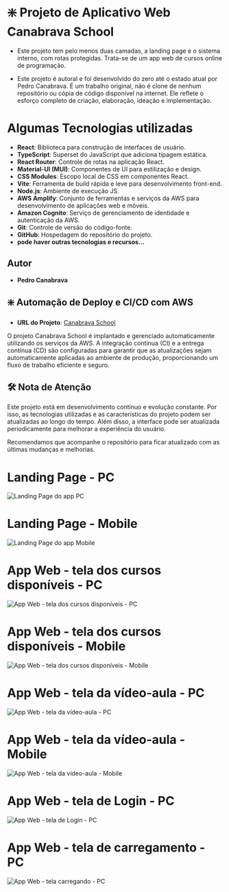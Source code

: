# ❇️ Projeto de Aplicativo Web Canabrava School
- Este projeto tem pelo menos duas camadas, a landing page e o sistema interno, com rotas protegidas. Trata-se de um app web de cursos online de programação.

- Este projeto é autoral e foi desenvolvido do zero até o estado atual por Pedro Canabrava. É um trabalho original, não é clone de nenhum repositório ou cópia de código disponível na internet. Ele reflete o esforço completo de criação, elaboração, ideação e implementação.
  
# Algumas Tecnologias utilizadas

- **React**: Biblioteca para construção de interfaces de usuário.
- **TypeScript**: Superset do JavaScript que adiciona tipagem estática.
- **React Router**: Controle de rotas na aplicação React.
- **Material-UI (MUI)**: Componentes de UI para estilização e design.
- **CSS Modules**: Escopo local de CSS em componentes React.
- **Vite**: Ferramenta de build rápida e leve para desenvolvimento front-end.
- **Node.js**: Ambiente de execução JS.
- **AWS Amplify**: Conjunto de ferramentas e serviços da AWS para desenvolvimento de aplicações web e móveis.
- **Amazon Cognito**: Serviço de gerenciamento de identidade e autenticação da AWS.
- **Git**: Controle de versão do código-fonte.
- **GitHub**: Hospedagem do repositório do projeto.
- **pode haver outras tecnologias e recursos...**



## Autor
- **Pedro Canabrava**

## ❇️ Automação de Deploy e CI/CD com AWS
- **URL do Projeto**: [Canabrava School](https://canabravaschool.com.br/)

O projeto Canabrava School é implantado e gerenciado automaticamente utilizando os serviços da AWS. A integração contínua (CI) e a entrega contínua (CD) são configuradas para garantir que as atualizações sejam automaticamente aplicadas ao ambiente de produção, proporcionando um fluxo de trabalho eficiente e seguro.

## 🛠️ Nota de Atenção

Este projeto está em desenvolvimento contínuo e evolução constante. Por isso, as tecnologias utilizadas e as características do projeto podem ser atualizadas ao longo do tempo. Além disso, a interface pode ser atualizada periodicamente para melhorar a experiência do usuário.

Recomendamos que acompanhe o repositório para ficar atualizado com as últimas mudanças e melhorias.


# Landing Page - PC
![Landing Page do app PC](/images/screencapture-desktop-canabravaschool-br-2024-08-21-12_55_29.png)

# Landing Page - Mobile
![Landing Page do app Mobile](/images/screencapture-mobile-2024-08-21-13_06_23.png)

# App Web - tela dos cursos disponíveis - PC
![App Web - tela dos cursos disponíveis - PC](/images/screencapture-app-course-2024-08-21-13_01_54.png)

# App Web - tela dos cursos disponíveis - Mobile
![App Web - tela dos cursos disponíveis - Mobile](/images/screencapture-mobile-course-2024-08-21-13_04_38.png)

# App Web - tela da vídeo-aula - PC
![App Web - tela da vídeo-aula - PC](/images/screencapture-course-course1-nocoes-de-web-e-html-2024-08-21-13_02_48.png)

# App Web - tela da vídeo-aula - Mobile
![App Web - tela da vídeo-aula - Mobile](/images/screencapture-mobile-course-course1-nocoes-de-web-e-html-2024-08-21-13_05_22.png)

# App Web - tela de Login - PC
![App Web - tela de Login - PC](/images/screencapture-login-canabravaschool-br-login-2024-08-21-12_56_46.png)

# App Web - tela de carregamento - PC
![App Web - tela carregando - PC](/images/screencapture-loading-course-course1-nocoes-de-web-e-html-2024-08-21-13_03_29.png)